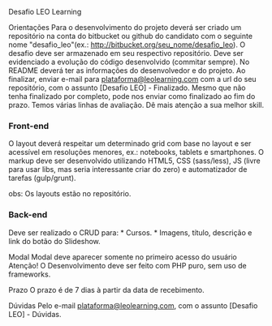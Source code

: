 Desafio LEO Learning

Orientações
Para o desenvolvimento do projeto deverá ser criado um repositório na conta do bitbucket ou github do candidato com o seguinte nome "desafio_leo"(ex.: http://bitbucket.org/seu_nome/desafio_leo).
O desafio deve ser armazenado em seu respectivo repositório.
Deve ser evidenciado a evolução do código desenvolvido (commitar sempre).
No README deverá ter as informações do desenvolvedor e do projeto.
Ao finalizar, enviar e-mail para plataforma@leolearning.com com a url do seu repositório, com o assunto [Desafio LEO] - Finalizado.
Mesmo que não tenha finalizado por completo, pode nos enviar como finalizado ao fim do prazo. Temos várias linhas de avaliação.
Dê mais atenção a sua melhor skill.

<h3>Front-end</h3>
O layout deverá respeitar um determinado grid com base no layout e ser acessível em resoluções menores, ex.: notebooks, tablets e smartphones. O markup deve ser desenvolvido utilizando HTML5, CSS (sass/less), JS (livre para usar libs, mas seria interessante criar do zero) e automatizador de tarefas (gulp/grunt).

obs: Os layouts estão no repositório.

<h3>Back-end</h3>
Deve ser realizado o CRUD para: * Cursos. * Imagens, título, descrição e link do botão do Slideshow.

Modal
Modal deve aparecer somente no primeiro acesso do usuário
Atenção!
O Desenvolvimento deve ser feito com PHP puro, sem uso de frameworks.

Prazo
O prazo é de 7 dias à partir da data de recebimento.

Dúvidas
Pelo e-mail plataforma@leolearning.com, com o assunto [Desafio LEO] - Dúvidas.
